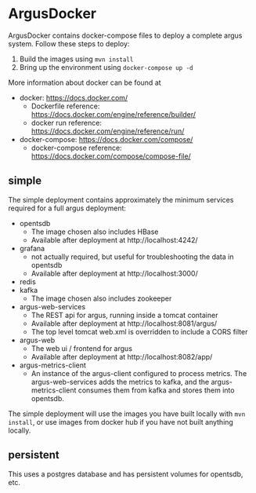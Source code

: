 ArgusDocker
=====

ArgusDocker contains docker-compose files to deploy a complete argus system.  Follow these steps
to deploy:

 1. Build the images using `mvn install`
 1. Bring up the environment using `docker-compose up -d`

More information about docker can be found at
 * docker: https://docs.docker.com/
   * Dockerfile reference: https://docs.docker.com/engine/reference/builder/
   * docker run reference: https://docs.docker.com/engine/reference/run/
 * docker-compose: https://docs.docker.com/compose/
   * docker-compose reference: https://docs.docker.com/compose/compose-file/

## simple
The simple deployment contains approximately the minimum services required for a full argus deployment:
 * opentsdb
   * The image chosen also includes HBase
   * Available after deployment at http://localhost:4242/
 * grafana
   * not actually required, but useful for troubleshooting the data in opentsdb
   * Available after deployment at http://localhost:3000/
 * redis
 * kafka
   * The image chosen also includes zookeeper
 * argus-web-services
   * The REST api for argus, running inside a tomcat container
   * Available after deployment at http://localhost:8081/argus/
   * The top level tomcat web.xml is overridden to include a CORS filter
 * argus-web
   * The web ui / frontend for argus
   * Available after deployment at http://localhost:8082/app/
 * argus-metrics-client
   * An instance of the argus-client configured to process metrics.  The argus-web-services adds the
   metrics to kafka, and the argus-metrics-client consumes them from kafka and stores them into
   opentsdb.

The simple deployment will use the images you have built locally with `mvn install`, or use images from
docker hub if you have not built anything locally.

## persistent
This uses a postgres database and has persistent volumes for opentsdb, etc.